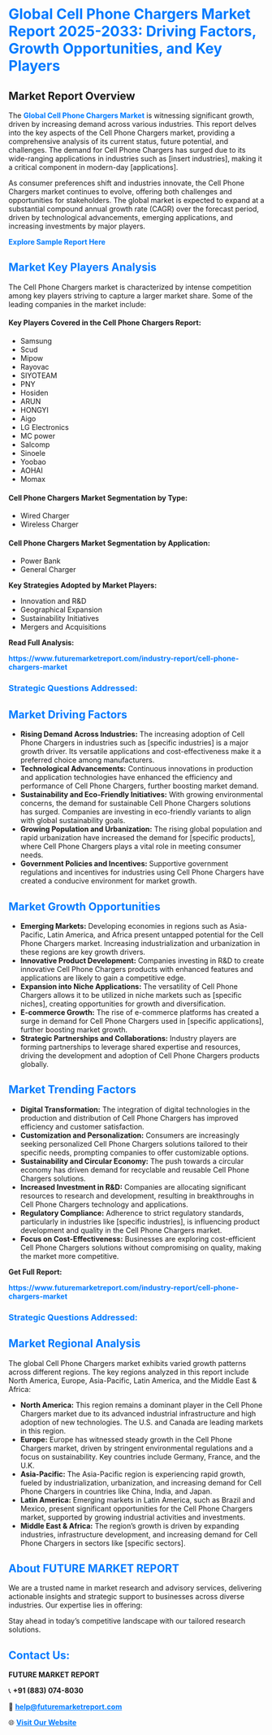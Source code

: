 <h1 style="color: #007BFF;">Global Cell Phone Chargers Market Report 2025-2033: Driving Factors, Growth Opportunities, and Key Players</h1>

<section id="overview">
<h2>Market Report Overview</h2>
<p>The <a href="https://www.futuremarketreport.com/industry-report/cell-phone-chargers-market" style="color: #007BFF; text-decoration: none;"><strong>Global Cell Phone Chargers Market</strong></a> is witnessing significant growth, driven by increasing demand across various industries. This report delves into the key aspects of the Cell Phone Chargers market, providing a comprehensive analysis of its current status, future potential, and challenges. The demand for Cell Phone Chargers has surged due to its wide-ranging applications in industries such as [insert industries], making it a critical component in modern-day [applications].</p>
<p>As consumer preferences shift and industries innovate, the Cell Phone Chargers market continues to evolve, offering both challenges and opportunities for stakeholders. The global market is expected to expand at a substantial compound annual growth rate (CAGR) over the forecast period, driven by technological advancements, emerging applications, and increasing investments by major players.</p>
</section>

<section id="overview">
<p><a href="https://www.futuremarketreport.com/request-sample/reportId=81913" style="color: #007BFF; text-decoration: none;"><strong>Explore Sample Report Here</strong></a></p>
</section>

<section id="key-players">
<h2 style="color: #007BFF;">Market Key Players Analysis</h2>
<p>The Cell Phone Chargers market is characterized by intense competition among key players striving to capture a larger market share. Some of the leading companies in the market include:</p>
<h4>Key Players Covered in the Cell Phone Chargers Report:</h4>
<ul><li>Samsung</li><li>Scud</li><li>Mipow</li><li>Rayovac</li><li>SIYOTEAM</li><li>PNY</li><li>Hosiden</li><li>ARUN</li><li>HONGYI</li><li>Aigo</li><li>LG Electronics</li><li>MC power</li><li>Salcomp</li><li>Sinoele</li><li>Yoobao</li><li>AOHAI</li><li>Momax</li></ul>
<h4>Cell Phone Chargers Market Segmentation by Type:</h4>
<ul><li>Wired Charger</li><li>Wireless Charger</li></ul>

<h4>Cell Phone Chargers Market Segmentation by Application:</h4>
<ul><li>Power Bank</li><li>General Charger</li></ul>
<p><strong>Key Strategies Adopted by Market Players:</strong></p>
<ul>
<li>Innovation and R&D</li>
<li>Geographical Expansion</li>
<li>Sustainability Initiatives</li>
<li>Mergers and Acquisitions</li>
</ul>
</section>

<section>
<p><strong>Read Full Analysis: </strong></p><a href="https://www.futuremarketreport.com/industry-report/cell-phone-chargers-market" style="color: #007BFF; text-decoration: none;"><strong>https://www.futuremarketreport.com/industry-report/cell-phone-chargers-market</strong></a>
<h3 style="color: #007BFF;">Strategic Questions Addressed:</h3>
</section>

<section id="driving-factors">
<h2 style="color: #007BFF;">Market Driving Factors</h2>
<ul>
<li><strong>Rising Demand Across Industries:</strong> The increasing adoption of Cell Phone Chargers in industries such as [specific industries] is a major growth driver. Its versatile applications and cost-effectiveness make it a preferred choice among manufacturers.</li>
<li><strong>Technological Advancements:</strong> Continuous innovations in production and application technologies have enhanced the efficiency and performance of Cell Phone Chargers, further boosting market demand.</li>
<li><strong>Sustainability and Eco-Friendly Initiatives:</strong> With growing environmental concerns, the demand for sustainable Cell Phone Chargers solutions has surged. Companies are investing in eco-friendly variants to align with global sustainability goals.</li>
<li><strong>Growing Population and Urbanization:</strong> The rising global population and rapid urbanization have increased the demand for [specific products], where Cell Phone Chargers plays a vital role in meeting consumer needs.</li>
<li><strong>Government Policies and Incentives:</strong> Supportive government regulations and incentives for industries using Cell Phone Chargers have created a conducive environment for market growth.</li>
</ul>
</section>

<section id="growth-opportunities">
<h2 style="color: #007BFF;">Market Growth Opportunities</h2>
<ul>
<li><strong>Emerging Markets:</strong> Developing economies in regions such as Asia-Pacific, Latin America, and Africa present untapped potential for the Cell Phone Chargers market. Increasing industrialization and urbanization in these regions are key growth drivers.</li>
<li><strong>Innovative Product Development:</strong> Companies investing in R&D to create innovative Cell Phone Chargers products with enhanced features and applications are likely to gain a competitive edge.</li>
<li><strong>Expansion into Niche Applications:</strong> The versatility of Cell Phone Chargers allows it to be utilized in niche markets such as [specific niches], creating opportunities for growth and diversification.</li>
<li><strong>E-commerce Growth:</strong> The rise of e-commerce platforms has created a surge in demand for Cell Phone Chargers used in [specific applications], further boosting market growth.</li>
<li><strong>Strategic Partnerships and Collaborations:</strong> Industry players are forming partnerships to leverage shared expertise and resources, driving the development and adoption of Cell Phone Chargers products globally.</li>
</ul>
</section>

<section id="trending-factors">
<h2 style="color: #007BFF;">Market Trending Factors</h2>
<ul>
<li><strong>Digital Transformation:</strong> The integration of digital technologies in the production and distribution of Cell Phone Chargers has improved efficiency and customer satisfaction.</li>
<li><strong>Customization and Personalization:</strong> Consumers are increasingly seeking personalized Cell Phone Chargers solutions tailored to their specific needs, prompting companies to offer customizable options.</li>
<li><strong>Sustainability and Circular Economy:</strong> The push towards a circular economy has driven demand for recyclable and reusable Cell Phone Chargers solutions.</li>
<li><strong>Increased Investment in R&D:</strong> Companies are allocating significant resources to research and development, resulting in breakthroughs in Cell Phone Chargers technology and applications.</li>
<li><strong>Regulatory Compliance:</strong> Adherence to strict regulatory standards, particularly in industries like [specific industries], is influencing product development and quality in the Cell Phone Chargers market.</li>
<li><strong>Focus on Cost-Effectiveness:</strong> Businesses are exploring cost-efficient Cell Phone Chargers solutions without compromising on quality, making the market more competitive.</li>
</ul>
</section>

<section>
<p><strong>Get Full Report: </strong></p><a href="https://www.futuremarketreport.com/industry-report/cell-phone-chargers-market" style="color: #007BFF; text-decoration: none;"><strong>https://www.futuremarketreport.com/industry-report/cell-phone-chargers-market</strong></a>
<h3 style="color: #007BFF;">Strategic Questions Addressed:</h3>
</section>


<section id="regional-analysis">
<h2 style="color: #007BFF;">Market Regional Analysis</h2>
<p>The global Cell Phone Chargers market exhibits varied growth patterns across different regions. The key regions analyzed in this report include North America, Europe, Asia-Pacific, Latin America, and the Middle East & Africa:</p>
<ul>
<li><strong>North America:</strong> This region remains a dominant player in the Cell Phone Chargers market due to its advanced industrial infrastructure and high adoption of new technologies. The U.S. and Canada are leading markets in this region.</li>
<li><strong>Europe:</strong> Europe has witnessed steady growth in the Cell Phone Chargers market, driven by stringent environmental regulations and a focus on sustainability. Key countries include Germany, France, and the U.K.</li>
<li><strong>Asia-Pacific:</strong> The Asia-Pacific region is experiencing rapid growth, fueled by industrialization, urbanization, and increasing demand for Cell Phone Chargers in countries like China, India, and Japan.</li>
<li><strong>Latin America:</strong> Emerging markets in Latin America, such as Brazil and Mexico, present significant opportunities for the Cell Phone Chargers market, supported by growing industrial activities and investments.</li>
<li><strong>Middle East & Africa:</strong> The region’s growth is driven by expanding industries, infrastructure development, and increasing demand for Cell Phone Chargers in sectors like [specific sectors].</li>
</ul>
</section>

<footer>
<h2 style="color: #007BFF;">About FUTURE MARKET REPORT</h2>
<p>We are a trusted name in market research and advisory services, delivering actionable insights and strategic support to businesses across diverse industries. Our expertise lies in offering:</p>

<p>Stay ahead in today’s competitive landscape with our tailored research solutions.</p>

<h2 style="color: #007BFF;">Contact Us:</h2>
<p><strong>FUTURE MARKET REPORT</strong></p>
<p>📞 <strong>+91 (883) 074-8030</strong></p>
<p>📧 <strong><a href="mailto:help@futuremarketreport.com" style="color: #007BFF;">help@futuremarketreport.com</a></strong></p>
<p>🌐 <strong><a href="https://www.futuremarketreport.com/" style="color: #007BFF;">Visit Our Website</a></strong></p>
</footer>